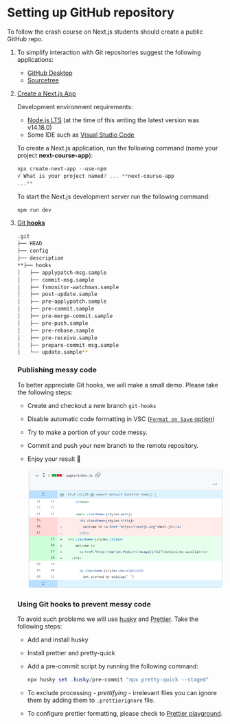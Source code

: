 # Setting up GitHub repository

To follow the crash course on Next.js students should create a public GitHub repo. 

1. To simplify interaction with Git repositories suggest the following applications:
    - [GitHub Desktop](https://desktop.github.com/)
    - [Sourcetree](https://www.sourcetreeapp.com/)
    
2. [Create a Next.js App](https://nextjs.org/learn/basics/create-nextjs-app)
    
    Development environment requirements:
    
    - [Node.js LTS](https://nodejs.org/) (at the time of this writing the latest version was v14.18.0)
    - Some IDE such as [Visual Studio Code](https://code.visualstudio.com/)
    
    To create a Next.js application, run the following command (name your project **next-course-app**):
    
    ```powershell
    npx create-next-app --use-npm
    √ What is your project named? ... **next-course-app
    ...**
    ```
    
    To start the Next.js development server run the following command:
    
    ```powershell
    npm run dev
    ```
    
3. [Git **hooks**](https://www.atlassian.com/git/tutorials/git-hooks)
    
    ```bash
    .git
    ├── HEAD
    ├── config
    ├── description
    **├── hooks
    │   ├── applypatch-msg.sample
    │   ├── commit-msg.sample
    │   ├── fsmonitor-watchman.sample
    │   ├── post-update.sample
    │   ├── pre-applypatch.sample
    │   ├── pre-commit.sample
    │   ├── pre-merge-commit.sample
    │   ├── pre-push.sample
    │   ├── pre-rebase.sample
    │   ├── pre-receive.sample
    │   ├── prepare-commit-msg.sample
    │   └── update.sample**
    ```
    
    ### Publishing messy code
    
    To better appreciate Git hooks, we will make a small demo. Please take the following steps:
    
    - Create and checkout a new branch `git-hooks`
    - Disable automatic code formatting in VSC ([`Format on Save` option](https://www.digitalocean.com/community/tutorials/how-to-format-code-with-prettier-in-visual-studio-code))
    - Try to make a portion of your code messy.
    - Commit and push your new branch to the remote repository.
    - Enjoy your result 🙂
        
        ![messy_code.png](Setting%20up%20GitHub%20repository%207edde9826f744c9da4aff17ac321e5d4/messy_code.png)
        
    
    ### Using Git hooks to prevent messy code
    
    To avoid such problems we will use [husky](https://github.com/typicode/husky) and [Prettier](https://prettier.io/docs/en/precommit.html).  Take the following steps:
    
    - Add and install husky
    - Install prettier and pretty-quick
    - Add a pre-commit script by running the following command:
        
        ```powershell
        npx husky set .husky/pre-commit "npx pretty-quick --staged"
        ```
        
    - To exclude processing - *prettifying* - irrelevant files you can ignore them by adding them to `.prettierignore` file.
    - To configure prettier formatting, please check to [Prettier playground](https://prettier.io/playground/).